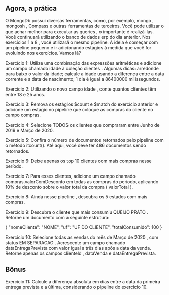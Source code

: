 ## Agora, a prática
O MongoDb possui diversas ferramentas, como, por exemplo, mongo , mongosh , Compass e outras ferramentas de terceiros. Você pode utilizar o que achar melhor para executar as queries , o importante é realizá-las.
Você continuará utilizando o banco de dados erp do dia anterior. Nos exercícios 1 a 8 , você utilizará o mesmo pipeline. A ideia é começar com um pipeline pequeno e ir adicionando estágios à medida que você for evoluindo nos exercícios. Vamos lá?

Exercício 1: Utilize uma combinação das expressões aritméticas e adicione um campo chamado idade à coleção clientes . Algumas dicas:
arredonde para baixo o valor da idade;
calcule a idade usando a diferença entre a data corrente e a data de nascimento;
1 dia é igual a 86400000 milissegundos.

Exercício 2: Utilizando o novo campo idade , conte quantos clientes têm entre 18 e 25 anos.

Exercício 3: Remova os estágios $count e $match do exercício anterior e adicione um estágio no pipeline que coloque as compras do cliente no campo compras.

Exercício 4: Selecione TODOS os clientes que compraram entre Junho de 2019 e Março de 2020.

Exercício 5: Confira o número de documentos retornados pelo pipeline com o método itcount(). Até aqui, você deve ter 486 documentos sendo retornados.

Exercício 6: Deixe apenas os top 10 clientes com mais compras nesse período.

Exercício 7: Para esses clientes, adicione um campo chamado compras.valorComDesconto em todas as compras do período, aplicando 10% de desconto sobre o valor total da compra ( valorTotal ).

Exercício 8: Ainda nesse pipeline , descubra os 5 estados com mais compras.

Exercício 9: Descubra o cliente que mais consumiu QUEIJO PRATO . Retorne um documento com a seguinte 
estrutura:

{
  "nomeCliente": "NOME",
  "uf": "UF DO CLIENTE",
  "totalConsumido": 100
}

Exercício 10: Selecione todas as vendas do mês de Março de 2020 , com status EM SEPARACAO . Acrescente um campo chamado dataEntregaPrevista com valor igual a três dias após a data da venda. Retorne apenas os campos clienteId , dataVenda e dataEntregaPrevista.

## Bônus
Exercício 11: Calcule a diferença absoluta em dias entre a data da primeira entrega prevista e a última, considerando o pipeline do exercício 10.